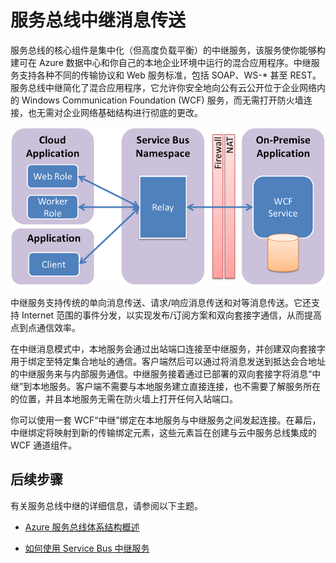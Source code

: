 <properties
	pageTitle="服务总线中继消息传送概述 | Azure"
	description="服务总线中继的概述。"
	services="service-bus"
	documentationCenter=".net"
	authors="sethmanheim"
	manager="timlt"
	editor=""/>

<tags
	ms.service="service-bus"
	ms.date="05/06/2016"
	wacn.date="06/21/2016"/>


# 服务总线中继消息传送

服务总线的核心组件是集中化（但高度负载平衡）的中继服务，该服务使你能够构建可在 Azure 数据中心和你自己的本地企业环境中运行的混合应用程序。中继服务支持各种不同的传输协议和 Web 服务标准，包括 SOAP、WS-* 甚至 REST。服务总线中继简化了混合应用程序，它允许你安全地向公有云公开位于企业网络内的 Windows Communication Foundation (WCF) 服务，而无需打开防火墙连接，也无需对企业网络基础结构进行彻底的更改。

![中继概念](./media/service-bus-relay-overview/sb-relay-01.png)

中继服务支持传统的单向消息传送、请求/响应消息传送和对等消息传送。它还支持 Internet 范围的事件分发，以实现发布/订阅方案和双向套接字通信，从而提高点到点通信效率。

在中继消息模式中，本地服务会通过出站端口连接至中继服务，并创建双向套接字用于绑定至特定集合地址的通信。客户端然后可以通过将消息发送到抵达会合地址的中继服务来与内部服务通信。中继服务接着通过已部署的双向套接字将消息“中继”到本地服务。客户端不需要与本地服务建立直接连接，也不需要了解服务所在的位置，并且本地服务无需在防火墙上打开任何入站端口。

你可以使用一套 WCF“中继”绑定在本地服务与中继服务之间发起连接。在幕后，中继绑定将映射到新的传输绑定元素，这些元素旨在创建与云中服务总线集成的 WCF 通道组件。

## 后续步骤

有关服务总线中继的详细信息，请参阅以下主题。

- [Azure 服务总线体系结构概述](/documentation/articles/service-bus-fundamentals-hybrid-solutions)

- [如何使用 Service Bus 中继服务](/documentation/articles/service-bus-dotnet-how-to-use-relay)

 

<!---HONumber=82-->